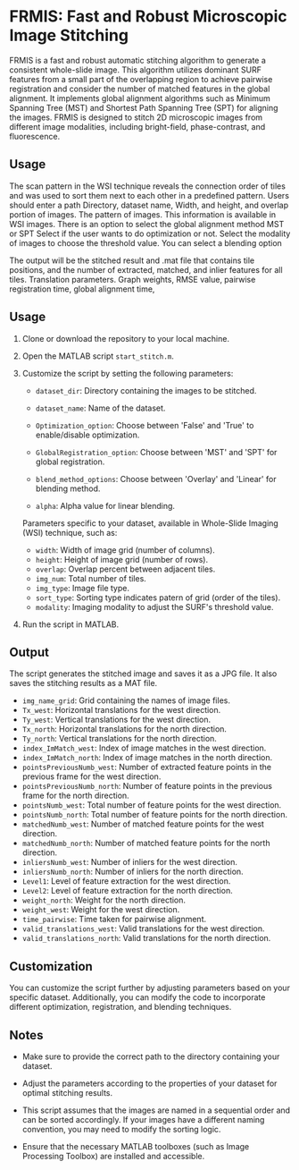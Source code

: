 # FRMIS: Fast and Robust Microscopic Image Stitching

FRMIS is a fast and robust automatic stitching algorithm to generate a consistent whole-slide image. This algorithm utilizes dominant SURF features from a small part of the overlapping region to achieve pairwise registration and consider the number of matched features in the global alignment. It implements global alignment algorithms such as Minimum Spanning Tree (MST) and Shortest Path Spanning Tree (SPT) for aligning the images. FRMIS is designed to stitch 2D microscopic images from different image modalities, including bright-field, phase-contrast, and fluorescence. 

## Usage

The scan pattern in the WSI technique reveals the connection order of tiles and was used to sort them next to each other in a predefined pattern. 
Users should enter a path Directory, dataset name, Width, and height, and overlap portion of images.
The pattern of images. 
This information is available in WSI images.
There is an option to select the global alignment method MST or SPT
Select if the user wants to do optimization or not.
Select the modality of images to choose the threshold value. 
You can select a blending option

The output will be the stitched result and .mat file that contains tile positions, and the number of extracted,  matched, and inlier features for all tiles.
Translation parameters.
Graph weights, RMSE value, pairwise registration time, global alignment time,

## Usage

1. Clone or download the repository to your local machine.

2. Open the MATLAB script `start_stitch.m`.

3. Customize the script by setting the following parameters:

    - `dataset_dir`: Directory containing the images to be stitched.
    
    - `dataset_name`: Name of the dataset.
    
    - `Optimization_option`: Choose between 'False' and 'True' to enable/disable optimization.
    
    - `GlobalRegistration_option`: Choose between 'MST' and 'SPT' for global registration.
    
    - `blend_method_options`: Choose between 'Overlay' and 'Linear' for blending method.
    
    - `alpha`: Alpha value for linear blending.
    
    Parameters specific to your dataset, available in Whole-Slide Imaging (WSI) technique, such as:
    - `width`: Width of image grid (number of columns).
    - `height`: Height of image grid (number of rows).
    - `overlap`: Overlap percent between adjacent tiles.
    - `img_num`: Total number of tiles.
    - `img_type`: Image file type.
    - `sort_type`: Sorting type indicates patern of grid (order of the tiles).
    - `modality`: Imaging modality to adjust the SURF's threshold value.

4. Run the script in MATLAB.

## Output

The script generates the stitched image and saves it as a JPG file. It also saves the stitching results as a MAT file.

- `img_name_grid`: Grid containing the names of image files.
- `Tx_west`: Horizontal translations for the west direction.
- `Ty_west`: Vertical translations for the west direction.
- `Tx_north`: Horizontal translations for the north direction.
- `Ty_north`: Vertical translations for the north direction.
- `index_ImMatch_west`: Index of image matches in the west direction.
- `index_ImMatch_north`: Index of image matches in the north direction.
- `pointsPreviousNumb_west`: Number of extracted feature points in the previous frame for the west direction.
- `pointsPreviousNumb_north`: Number of feature points in the previous frame for the north direction.
- `pointsNumb_west`: Total number of feature points for the west direction.
- `pointsNumb_north`: Total number of feature points for the north direction.
- `matchedNumb_west`: Number of matched feature points for the west direction.
- `matchedNumb_north`: Number of matched feature points for the north direction.
- `inliersNumb_west`: Number of inliers for the west direction.
- `inliersNumb_north`: Number of inliers for the north direction.
- `Level1`: Level of feature extraction for the west direction.
- `Level2`: Level of feature extraction for the north direction.
- `weight_north`: Weight for the north direction.
- `weight_west`: Weight for the west direction.
- `time_pairwise`: Time taken for pairwise alignment.
- `valid_translations_west`: Valid translations for the west direction.
- `valid_translations_north`: Valid translations for the north direction.


## Customization

You can customize the script further by adjusting parameters based on your specific dataset. Additionally, you can modify the code to incorporate different optimization, registration, and blending techniques.

## Notes

- Make sure to provide the correct path to the directory containing your dataset.

- Adjust the parameters according to the properties of your dataset for optimal stitching results.

- This script assumes that the images are named in a sequential order and can be sorted accordingly. If your images have a different naming convention, you may need to modify the sorting logic.

- Ensure that the necessary MATLAB toolboxes (such as Image Processing Toolbox) are installed and accessible.



